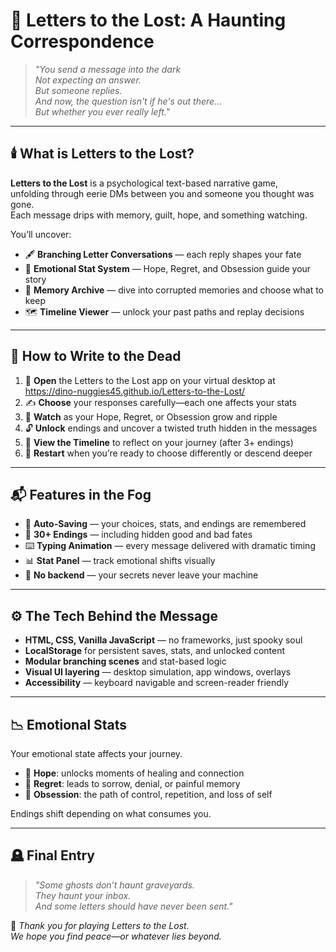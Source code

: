 # 💌 Letters to the Lost: A Haunting Correspondence

> *"You send a message into the dark*  
> *Not expecting an answer.*  
> *But someone replies.*  
> *And now, the question isn't if he's out there...*  
> *But whether you ever really left."*

---

## 🕯️ What is Letters to the Lost?

**Letters to the Lost** is a psychological text-based narrative game,  
unfolding through eerie DMs between you and someone you thought was gone.  
Each message drips with memory, guilt, hope, and something watching.

You’ll uncover:

- 🖋️ **Branching Letter Conversations** — each reply shapes your fate  
- 💭 **Emotional Stat System** — Hope, Regret, and Obsession guide your story  
- 🧠 **Memory Archive** — dive into corrupted memories and choose what to keep  
- 🗺️ **Timeline Viewer** — unlock your past paths and replay decisions    

---

## 📜 How to Write to the Dead

1. 📂 **Open** the Letters to the Lost app on your virtual desktop at https://dino-nuggies45.github.io/Letters-to-the-Lost/  
2. ✍️ **Choose** your responses carefully—each one affects your stats  
3. 💭 **Watch** as your Hope, Regret, or Obsession grow and ripple  
4. 🔓 **Unlock** endings and uncover a twisted truth hidden in the messages  
5. 🧭 **View the Timeline** to reflect on your journey (after 3+ endings)  
6. 🔄 **Restart** when you’re ready to choose differently or descend deeper  

---

## 📬 Features in the Fog

- 💾 **Auto-Saving** — your choices, stats, and endings are remembered  
- 🔢 **30+ Endings** — including hidden good and bad fates  
- ⌨️ **Typing Animation** — every message delivered with dramatic timing  
- 📊 **Stat Panel** — track emotional shifts visually    
- 🧩 **No backend** — your secrets never leave your machine  

---

## ⚙️ The Tech Behind the Message

- **HTML, CSS, Vanilla JavaScript** — no frameworks, just spooky soul  
- **LocalStorage** for persistent saves, stats, and unlocked content  
- **Modular branching scenes** and stat-based logic  
- **Visual UI layering** — desktop simulation, app windows, overlays  
- **Accessibility** — keyboard navigable and screen-reader friendly  

---

## 📉 Emotional Stats

Your emotional state affects your journey.

- 💙 **Hope**: unlocks moments of healing and connection  
- 🖤 **Regret**: leads to sorrow, denial, or painful memory  
- 💜 **Obsession**: the path of control, repetition, and loss of self  

Endings shift depending on what consumes you.

---

## 🪦 Final Entry

> *"Some ghosts don’t haunt graveyards.*  
> *They haunt your inbox.*  
> *And some letters should have never been sent."*

💌 *Thank you for playing Letters to the Lost.*  
*We hope you find peace—or whatever lies beyond.*

